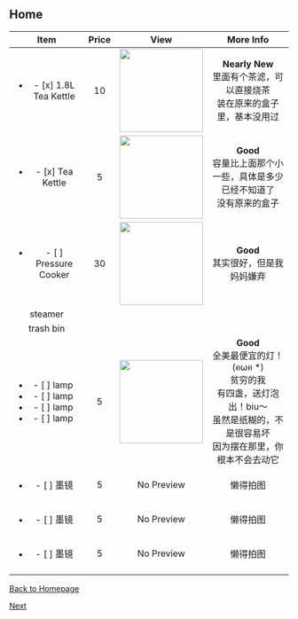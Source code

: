 ## Home

| Item | Price | View | More Info |
| :--: | :---: | :--: | :-------: |
| <ul><li>- [x] 1.8L Tea Kettle</li></ul> | 10    | <img src="https://images-na.ssl-images-amazon.com/images/I/511BqA5MrYL.jpg" width="150" /> | **Nearly New** <br />里面有个茶滤，可以直接烧茶<br />装在原来的盒子里，基本没用过 |
|<ul><li>- [x] Tea Kettle</li></ul>|5|<img src="https://ws3.sinaimg.cn/large/006tNbRwly1fucpnu7zwej30m80m8gmb.jpg" width="150" />|**Good**<br />容量比上面那个小一些，具体是多少已经不知道了<br />没有原来的盒子|
|<ul><li>- [ ] Pressure Cooker</li></ul>|30|<img src="https://ws3.sinaimg.cn/large/006tNbRwly1fucppmb9rfj30m80m8q3n.jpg" width="150" />|**Good**<br />其实很好，但是我妈妈嫌弃|
|steamer||||
|trash bin||||
|<a herf="https://bit.ly/2Augzj9"><ul><li>- [ ] lamp </li><li>- [ ] lamp </li><li>- [ ] lamp </li><li>- [ ] lamp </li></ul> </a>|5|<img src="https://www.ikea.com/PIAimages/0529949_PE646443_S5.JPG" width="150" />|**Good**<br />全美最便宜的灯！(ฅωฅ *)<br />贫穷的我<br />有四盏，送灯泡出！biu～<br />虽然是纸糊的，不是很容易坏<br />因为摆在那里，你根本不会去动它|
|      <ul><li>- [ ] 墨镜</li></ul>       | 5     | No Preview | 懒得拍图 |
|      <ul><li>- [ ] 墨镜</li></ul>       | 5     | No Preview | 懒得拍图 |
|      <ul><li>- [ ] 墨镜</li></ul>       | 5     | No Preview | 懒得拍图 |
|  |  |  |  |



[Back to Homepage](https://github.com/radium0729/Personal-Sale/blob/master/README.md)

[Next](https://github.com/radium0729/Personal-Sale/blob/master/Cosmetics.md)
